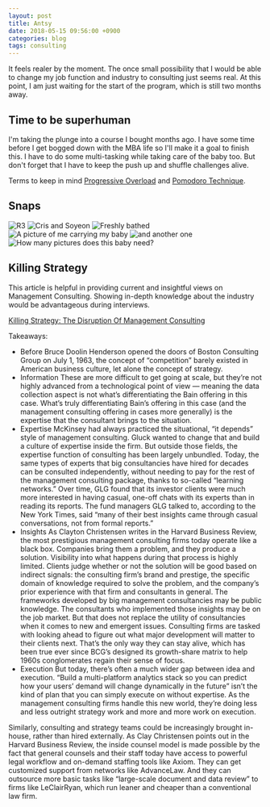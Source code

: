 ```yaml
---
layout: post
title: Antsy
date: 2018-05-15 09:56:00 +0900
categories: blog
tags: consulting
---
```


It feels realer by the moment. The once small possibility that I would be able to change my job function and industry to consulting just seems real. At this point, I am just waiting for the start of the program, which is still two months away.

## Time to be superhuman

I'm taking the plunge into a course I bought months ago. I have some time before I get bogged down with the MBA life so I'll make it a goal to finish this. I have to do some multi-tasking while taking care of the baby too. But don't forget that I have to keep the push up and shuffle challenges alive.

Terms to keep in mind [Progressive Overload](https://en.wikipedia.org/wiki/Progressive_overload) and [Pomodoro Technique](https://en.wikipedia.org/wiki/Pomodoro_Technique).

## Snaps
![](/assets/img/1805/20180516-r3.jpg "R3")
![](/assets/img/1805/20180519-crisoyeon.jpg "Cris and Soyeon")
![](/assets/img/1805/20180514-freshbath.jpg "Freshly bathed")
![](/assets/img/1805/20180519-carry.jpg "A picture of me carrying my baby")
![](/assets/img/1805/20180519-andanother.jpg "and another one")
![](/assets/img/1805/20180515-seanusvisa "How many pictures does this baby need?")

## Killing Strategy

This article is helpful in providing current and insightful views on Management Consulting. Showing in-depth knowledge about the industry would be advantageous during interviews.

[Killing Strategy: The Disruption Of Management Consulting](https://www.cbinsights.com/research/disrupting-management-consulting/)

Takeaways:
* Before Bruce Doolin Henderson opened the doors of Boston Consulting Group on July 1, 1963, the concept of “competition” barely existed in American business culture, let alone the concept of strategy.
* Information
These are more difficult to get going at scale, but they’re not highly advanced from a technological point of view — meaning the data collection aspect is not what’s differentiating the Bain offering in this case.
What’s truly differentiating Bain’s offering in this case (and the management consulting offering in cases more generally) is the expertise that the consultant brings to the situation.
* Expertise
McKinsey had always practiced the situational, “it depends” style of management consulting. Gluck wanted to change that and build a culture of expertise inside the firm.
But outside those fields, the expertise function of consulting has been largely unbundled. Today, the same types of experts that big consultancies have hired for decades can be consulted independently, without needing to pay for the rest of the management consulting package, thanks to so-called “learning networks.”
Over time, GLG found that its investor clients were much more interested in having casual, one-off chats with its experts than in reading its reports. The fund managers GLG talked to, according to the New York Times, said “many of their best insights came through casual conversations, not from formal reports.”
* Insights
As Clayton Christensen writes in the Harvard Business Review, the most prestigious management consulting firms today operate like a black box. Companies bring them a problem, and they produce a solution. Visibility into what happens during that process is highly limited.
Clients judge whether or not the solution will be good based on indirect signals: the consulting firm’s brand and prestige, the specific domain of knowledge required to solve the problem, and the company’s prior experience with that firm and consultants in general.
The frameworks developed by big management consultancies may be public knowledge. The consultants who implemented those insights may be on the job market. But that does not replace the utility of consultancies when it comes to new and emergent issues.
Consulting firms are tasked with looking ahead to figure out what major development will matter to their clients next. That’s the only way they can stay alive, which has been true ever since BCG’s designed its growth-share matrix to help 1960s conglomerates regain their sense of focus.
* Execution
But today, there’s often a much wider gap between idea and execution. “Build a multi-platform analytics stack so you can predict how your users’ demand will change dynamically in the future” isn’t the kind of plan that you can simply execute on without expertise.
As the management consulting firms handle this new world, they’re doing less and less outright strategy work and more and more work on execution.

Similarly, consulting and strategy teams could be increasingly brought in-house, rather than hired externally.
As Clay Christensen points out in the Harvard Business Review, the inside counsel model is made possible by the fact that general counsels and their staff today have access to powerful legal workflow and on-demand staffing tools like Axiom. They can get customized support from networks like AdvanceLaw. And they can outsource more basic tasks like “large-scale document and data review” to firms like LeClairRyan, which run leaner and cheaper than a conventional law firm.
